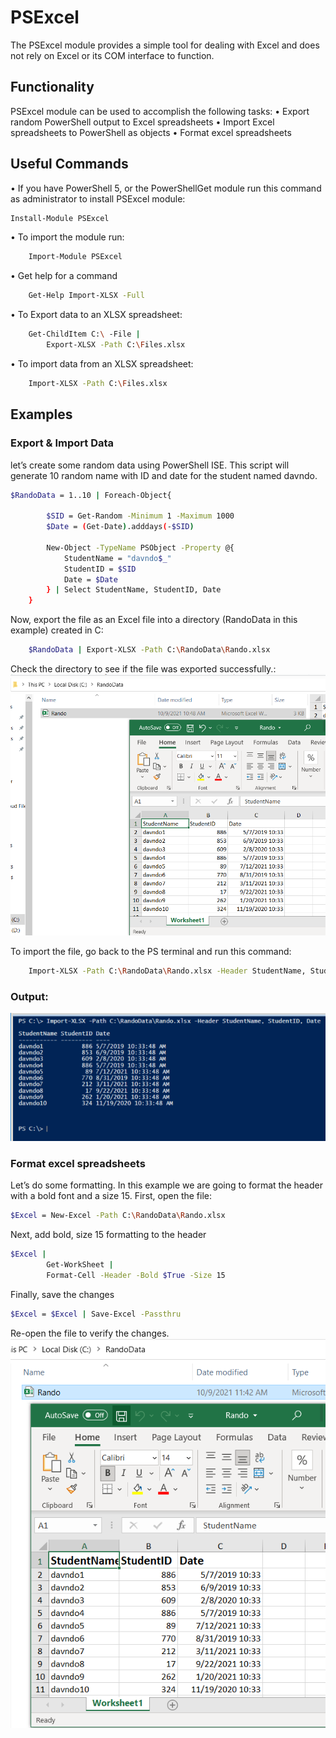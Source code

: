 # PSExcel
The PSExcel module provides a simple tool for dealing with Excel and does not rely on Excel or its COM interface to function.

## Functionality
PSExcel module can be used to accomplish the following tasks:
•	Export random PowerShell output to Excel spreadsheets
•	Import Excel spreadsheets to PowerShell as objects
•	Format excel spreadsheets

## Useful Commands
• If you have PowerShell 5, or the PowerShellGet module run this command as administrator to install PSExcel module:
```bash
Install-Module PSExcel
```
• To import the module run:
```bash
    Import-Module PSExcel 
```
• Get help for a command
```bash
    Get-Help Import-XLSX -Full
```
• To Export data to an XLSX spreadsheet:
```bash
    Get-ChildItem C:\ -File |
        Export-XLSX -Path C:\Files.xlsx
```
• To import data from an XLSX spreadsheet:
```bash
    Import-XLSX -Path C:\Files.xlsx
```
## Examples
### Export & Import Data
let’s create some random data using PowerShell ISE. This script will generate 10 random name with ID and date for the student named davndo.
```bash
$RandoData = 1..10 | Foreach-Object{

        $SID = Get-Random -Minimum 1 -Maximum 1000
        $Date = (Get-Date).adddays(-$SID)

        New-Object -TypeName PSObject -Property @{
            StudentName = "davndo$_"
            StudentID = $SID
            Date = $Date
        } | Select StudentName, StudentID, Date
    }
```
Now, export the file as an Excel file into a directory (RandoData in this example) created in C:
```bash
    $RandoData | Export-XLSX -Path C:\RandoData\Rando.xlsx
```
Check the directory to see if the file was exported successfully.:
![](2021-10-09-11-27-43.png)

To import the file, go back to the PS terminal and run this command:
```bash
    Import-XLSX -Path C:\RandoData\Rando.xlsx -Header StudentName, StudentID, Date
```
### Output:
![](2021-10-09-11-33-51.png)

### Format excel spreadsheets
Let’s do some formatting. In this example we are going to format the header with a bold font and a size 15.
First, open the file:
```bash
$Excel = New-Excel -Path C:\RandoData\Rando.xlsx
```
Next, add bold, size 15 formatting to the header
```bash
$Excel |
        Get-WorkSheet |
        Format-Cell -Header -Bold $True -Size 15
```
Finally, save the changes
```bash
$Excel = $Excel | Save-Excel -Passthru
```
Re-open the file to verify the changes.
![](2021-10-09-11-47-25.png)


